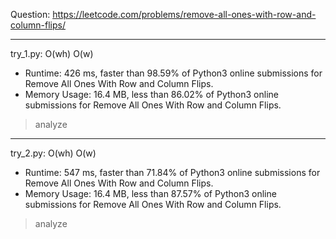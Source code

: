 Question: https://leetcode.com/problems/remove-all-ones-with-row-and-column-flips/

---

try_1.py: O(wh) O(w)

* Runtime: 426 ms, faster than 98.59% of Python3 online submissions for Remove All Ones With Row and Column Flips.
* Memory Usage: 16.4 MB, less than 86.02% of Python3 online submissions for Remove All Ones With Row and Column Flips.

> analyze

---

try_2.py: O(wh) O(w)

* Runtime: 547 ms, faster than 71.84% of Python3 online submissions for Remove All Ones With Row and Column Flips.
* Memory Usage: 16.4 MB, less than 87.57% of Python3 online submissions for Remove All Ones With Row and Column Flips.

> analyze
